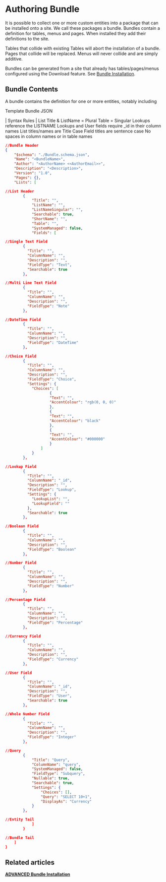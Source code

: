 # Authoring Bundle 

It is possible to collect one or more custom entities into a package that can be installed onto a site. We call these packages a bundle. Bundles contain a definition for tables, menus and pages. When installed they add their definitions to the site.

Tables that collide with existing Tables will abort the installation of a bundle. Pages that collide will be replaced. Menus will never collide and are simply additive.

Bundles can be generated from a site that already has tables/pages/menus configured using the Download feature. See [Bundle Installation](https://docs.rapidplatform.com/books/designer/page/bundle-installation "Bundle Installation").

## Bundle Contents

A bundle contains the definition for one or more entities, notably including

Template Bundle JSON

| Syntax Rules | List Title &amp; ListName = Plural Table = Singular Lookups reference the LISTNAME Lookups and User fields require \_id in their column names List titles/names are Title Case Field titles are sentence case No spaces in column names or in table names

```JSON
//Bundle Header
{
    "$schema": "./Bundle.schema.json",
    "Name": "<BundleName>",
    "Author": "<AuthorName> <<AuthorEmail>>",
    "Description": "<Description>",
    "Version": "1.0",
    "Pages": {},
    "Lists": [

```

```JSON
//List Header
        {
            "Title": "",
            "ListName": "",
            "ListNameSingular": "",
            "Searchable": true,
            "ShortName": "",
            "Table": "",
            "SystemManaged": false,
            "Fields": [

```

```JSON
//Single Text Field
        {
          "Title": "",
          "ColumnName": "",
          "Description": "",
          "FieldType": "Text",
          "Searchable": true
        },

```

```JSON
//Multi Line Text Field
        {
          "Title": "",
          "ColumnName": "",
          "Description": "",
          "FieldType": "Note"
        },

```

```JSON
//DateTime Field
        {
          "Title": "",
          "ColumnName": "",
          "Description": "",
          "FieldType": "DateTime"
        },

```

```JSON
//Choice Field
        {
          "Title": "",
          "ColumnName": "",
          "Description": "",
          "FieldType": "Choice",
          "Settings": {
            "Choices": [
                    {
                    "Text": "",
                    "AccentColour": "rgb(0, 0, 0)"
                    },
                    {
                    "Text": "",
                    "AccentColour": "black"
                    },
                    {
                    "Text": "",
                    "AccentColour": "#000000"
                    }
                ]
            }
        },

```

```JSON
//Lookup Field
        {
          "Title": "",
          "ColumnName": "_id",
          "Description": "",
          "FieldType": "Lookup",
          "Settings": {
            "LookupList": "",
            "LookupField": ""
          },
          "Searchable": true
        },

```

```JSON
//Boolean Field
        {
          "Title": "",
          "ColumnName": "",
          "Description": "",
          "FieldType": "Boolean"
        },

```

```JSON
//Number Field
        {
          "Title": "",
          "ColumnName": "",
          "Description": "",
          "FieldType": "Number"
        },

```

```JSON
//Percentage Field
        {
          "Title": "",
          "ColumnName": "",
          "Description": "",
          "FieldType": "Percentage"
        },

```

```JSON
//Currency Field
        {
          "Title": "",
          "ColumnName": "",
          "Description": "",
          "FieldType": "Currency"
        },

```

```JSON
//User Field
        {
          "Title": "",
          "ColumnName": "_id",
          "Description": "",
          "FieldType": "User",
          "Searchable": true
        },

```

```JSON
//Whole Number Field
        {
          "Title": "",
          "ColumnName": "",
          "Description": "",
          "FieldType": "Integer"
        },

```

```JSON
//Query
        {
            "Title": "Query",
            "ColumnName": "query",
            "SystemManaged": false,
            "FieldType": "Subquery",
            "Nullable": true,
            "Searchable": true,
            "Settings": {
                "Choices": [],
                "Query": "SELECT 10+1",
                "DisplayAs": "Currency"
            }
        },

```

```JSON
//Entity Tail
            ]
        }

```

```JSON
//Bundle Tail
    ]
}

```

## **Related articles**

[**ADVANCED Bundle Installation**](https://docs.rapidplatform.com/books/designer/page/advanced-bundle-installation)